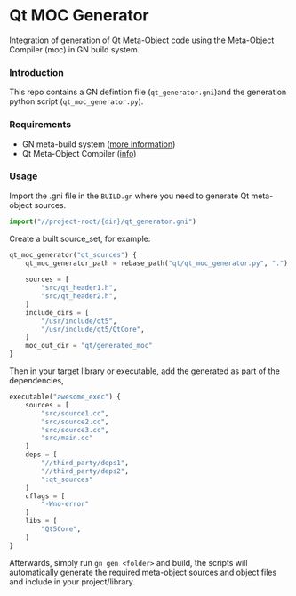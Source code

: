 # Qt MOC Generator
Integration of generation of Qt Meta-Object code using the Meta-Object Compiler (moc) in GN build system.

### Introduction
This repo contains a GN defintion file (`qt_generator.gni`)and the generation python script (`qt_moc_generator.py`).

### Requirements
* GN meta-build system ([more information](https://chromium.googlesource.com/chromium/src/tools/gn/))
* Qt Meta-Object Compiler ([info](http://doc.qt.io/qt-4.8/moc.html))

### Usage

Import the .gni file in the `BUILD.gn` where you need to generate Qt meta-object sources. 

```python
import("//project-root/{dir}/qt_generator.gni")
```

Create a built source_set, for example:

```python
qt_moc_generator("qt_sources") {
    qt_moc_generator_path = rebase_path("qt/qt_moc_generator.py", ".")
    
    sources = [
        "src/qt_header1.h",
        "src/qt_header2.h",
    ]
    include_dirs = [
        "/usr/include/qt5",
        "/usr/include/qt5/QtCore",
    ]
    moc_out_dir = "qt/generated_moc"
}
```

Then in your target library or executable, add the generated as part of the dependencies,

```python 
executable("awesome_exec") {
    sources = [
        "src/source1.cc",
        "src/source2.cc",
        "src/source3.cc",
        "src/main.cc"
    ]
    deps = [
        "//third_party/deps1",
        "//third_party/deps2",
        ":qt_sources"
    ]
    cflags = [
        "-Wno-error"
    ]
    libs = [
        "Qt5Core",
    ]
}
```

Afterwards, simply run `gn gen <folder>` and build, the scripts will automatically generate the required meta-object sources and object files and include in your project/library.

